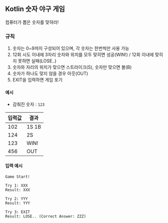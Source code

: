 ## Kotlin 숫자 야구 게임
컴퓨터가 뽑은 숫자를 맞혀라!

### 규칙


1. 숫자는 0~9까지 구성되어 있으며, 각 숫자는 한번씩만 사용 가능
2. 12회 시도 이내에 3자리 숫자와 위치를 모두 맞히면 성공(WIN!) / 12회 이내에 맞히지 못하면 실패(LOSE..)
3. 숫자와 자리의 위치가 맞으면 스트라이크(S), 숫자만 맞으면 볼(B)
4. 숫자가 하나도 맞지 않을 경우 아웃(OUT)
5. EXIT을 입력하면 게임 포기

#### 예시 
- 감춰진 숫자 : `123`

|입력값|결과|
|------|---|
|102|1S 1B|
|124|2S|
|123|WIN!|
|456|OUT|

#### 입력 예시

```
Game Start!

Try 1: XXX
Result: XXX

Try 2: YYY
Result: YYY

Try 3: EXIT
Result: LOSE.. (Correct Answer: ZZZ)
```
